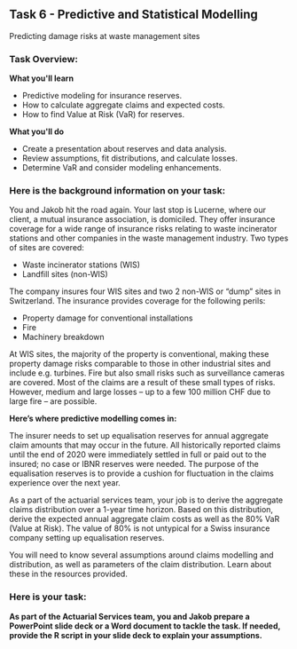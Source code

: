 <h2>Task 6 - Predictive and Statistical Modelling</h2>
Predicting damage risks at waste management sites

<h3>Task Overview:</h3>

<b>What you'll learn</b>

 - Predictive modeling for insurance reserves.
 - How to calculate aggregate claims and expected costs.
 - How to find Value at Risk (VaR) for reserves.

<b>What you'll do</b>

 - Create a presentation about reserves and data analysis.
 - Review assumptions, fit distributions, and calculate losses.
 - Determine VaR and consider modeling enhancements.

<h3>Here is the background information on your task:</h3>

You and Jakob hit the road again. Your last stop is Lucerne, where our client, a mutual insurance association, is domiciled. They offer insurance coverage for a wide range of insurance risks relating to waste incinerator stations and other companies in the waste management industry. Two types of sites are covered:

 - Waste incinerator stations (WIS)
 - Landfill sites (non-WIS)

The company insures four WIS sites and two 2 non-WIS or “dump” sites in Switzerland. The insurance provides coverage for the following perils:

 - Property damage for conventional installations
 - Fire
 - Machinery breakdown  

At WIS sites, the majority of the property is conventional, making these property damage risks comparable to those in other industrial sites and include e.g. turbines. Fire but also small risks such as surveillance cameras are covered. Most of the claims are a result of these small types of risks. However, medium and large losses – up to a few 100 million CHF due to large fire – are possible.

<b>Here’s where predictive modelling comes in:</b>

The insurer needs to set up equalisation reserves for annual aggregate claim amounts that may occur in the future. All historically reported claims until the end of 2020 were immediately settled in full or paid out to the insured; no case or IBNR reserves were needed. The purpose of the equalisation reserves is to provide a cushion for fluctuation in the claims experience over the next year.

As a part of the actuarial services team, your job is to derive the aggregate claims distribution over a 1-year time horizon. Based on this distribution, derive the expected annual aggregate claim costs as well as the 80% VaR (Value at Risk). The value of 80% is not untypical for a Swiss insurance company setting up equalisation reserves.

You will need to know several assumptions around claims modelling and distribution, as well as parameters of the claim distribution. Learn about these in the resources provided.

<h3>Here is your task:</h3>

<b>As part of the Actuarial Services team, you and Jakob prepare a PowerPoint slide deck or a Word document to tackle the task. If needed, provide the R script in your slide deck to explain your assumptions.</b>
